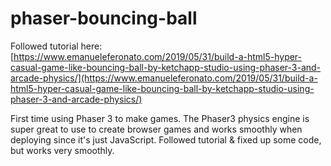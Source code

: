 # phaser-bouncing-ball

Followed tutorial here: [https://www.emanueleferonato.com/2019/05/31/build-a-html5-hyper-casual-game-like-bouncing-ball-by-ketchapp-studio-using-phaser-3-and-arcade-physics/](https://www.emanueleferonato.com/2019/05/31/build-a-html5-hyper-casual-game-like-bouncing-ball-by-ketchapp-studio-using-phaser-3-and-arcade-physics/)

First time using Phaser 3 to make games. The Phaser3 physics engine is super great to use to create browser games and works smoothly when deploying since it's just JavaScript. Followed tutorial & fixed up some code, but works very smoothly.
